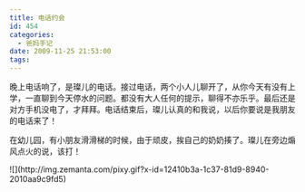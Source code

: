 ```yaml
---
title: 电话约会
id: 454
categories:
  - 爸妈手记
date: 2009-11-25 21:53:00
tags:
---
```


晚上电话响了，是璨儿的电话。接过电话，两个小人儿聊开了，从你今天有没有上学，一直聊到今天停水的问题。都没有大人任何的提示，聊得不亦乐乎。最后还是对方手机没电了，才拜拜。电话结束后，璨儿认真的和我说，以后你要说是我朋友的电话来了！

在幼儿园，有小朋友滑滑梯的时候，由于顽皮，挨自己的奶奶揍了。璨儿在旁边煽风点火的说，该打！

<div class="zemanta-pixie">![](http://img.zemanta.com/pixy.gif?x-id=12410b3a-1c37-81d9-8940-2010aa9c9fd5)</div>